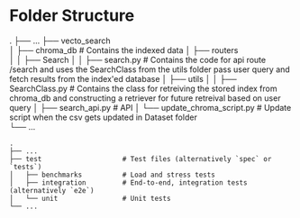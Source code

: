 # Folder Structure

.
├── ...
├── vecto_search   
│   ├── chroma_db                   # Contains the indexed data
│   ├── routers      
│   │   ├── Search
│   │       ├── search.py           # Contains the code for api route /search and uses the SearchClass from the utils folder pass user query and fetch results from the index'ed database
│   ├── utils
│   │   ├── SearchClass.py          # Contains the class for retreiving the stored index from chroma_db and constructing a retriever for future retreival based on user query
│   ├── search_api.py               # API
│   └── update_chroma_script.py     # Update script when the csv gets updated in Dataset folder                
└── ...

    .
    ├── ...
    ├── test                    # Test files (alternatively `spec` or `tests`)
    │   ├── benchmarks          # Load and stress tests
    │   ├── integration         # End-to-end, integration tests (alternatively `e2e`)
    │   └── unit                # Unit tests
    └── ...
